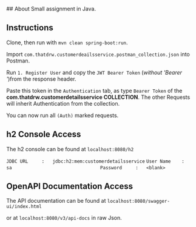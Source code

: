  \## About
Small assignment in Java.

## Instructions
Clone, then run with `mvn clean spring-boot:run`.

Import `com.thatdrw.customerdeailsservice.postman_collection.json` into Postman.

Run `1. Register User` and copy the `JWT Bearer Token` (_without 'Bearer '_)from the response header.

Paste this token in the `Authentication` tab, as type `Bearer Token` of the **com.thatdrw.customerdetailsservice COLLECTION**. The other Requests will inherit Authentication from the collection.

You can now run all `(Auth)` marked requests.

## h2 Console Access
The h2 console can be found at `localhost:8080/h2`

`JDBC URL     :   jdbc:h2:mem:customerdetailsservice`
`User Name    :   sa                                `
`Password     :   <blank>                           `

## OpenAPI Documentation Access
The API documentation can be found at `localhost:8080/swagger-ui/index.html`

or at `localhost:8080/v3/api-docs` in raw Json.